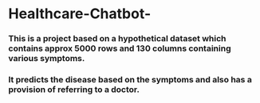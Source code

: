 # Healthcare-Chatbot-

### This is a project based on a hypothetical dataset which contains approx 5000 rows and 130 columns containing various symptoms. 

### It predicts the disease based on the symptoms and also has a provision of referring to a doctor.
